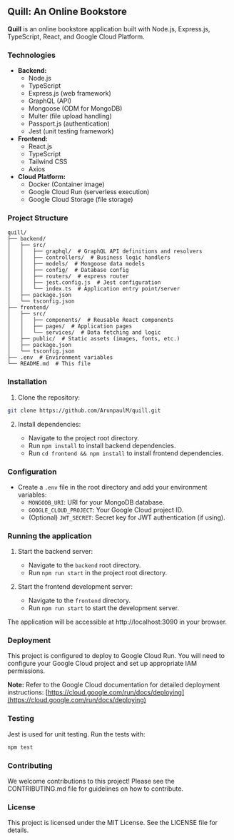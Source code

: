 ## Quill: An Online Bookstore

**Quill** is an online bookstore application built with Node.js, Express.js, TypeScript, React, and Google Cloud Platform. 

### Technologies

* **Backend:**
    * Node.js
    * TypeScript
    * Express.js (web framework)
    * GraphQL (API)
    * Mongoose (ODM for MongoDB)
    * Multer (file upload handling)
    * Passport.js (authentication)
    * Jest (unit testing framework)
* **Frontend:**
    * React.js
    * TypeScript
    * Tailwind CSS
    * Axios
* **Cloud Platform:**
    * Docker (Container image)
    * Google Cloud Run (serverless execution)
    * Google Cloud Storage (file storage)

### Project Structure

```
quill/
├── backend/
│   ├── src/
│   │   ├── graphql/  # GraphQL API definitions and resolvers
│   │   ├── controllers/  # Business logic handlers
│   │   ├── models/  # Mongoose data models
│   │   ├── config/  # Database config
│   │   ├── routers/  # express router
│   │   ├── jest.config.js  # Jest configuration
│   │   └── index.ts  # Application entry point/server
│   ├── package.json
│   └── tsconfig.json
├── frontend/
│   ├── src/
│   │   ├── components/  # Reusable React components
│   │   ├── pages/  # Application pages
│   │   └── services/  # Data fetching and logic
│   ├── public/  # Static assets (images, fonts, etc.)
│   ├── package.json
│   └── tsconfig.json
├── .env  # Environment variables
└── README.md  # This file
```

### Installation

1. Clone the repository:

```bash
git clone https://github.com/ArunpaulM/quill.git
```

2. Install dependencies:

   * Navigate to the project root directory.
   * Run `npm install` to install backend dependencies.
   * Run `cd frontend && npm install` to install frontend dependencies.

### Configuration

* Create a `.env` file in the root directory and add your environment variables:
    * `MONGODB_URI`: URI for your MongoDB database.
    * `GOOGLE_CLOUD_PROJECT`: Your Google Cloud project ID.
    * (Optional) `JWT_SECRET`: Secret key for JWT authentication (if using).

### Running the application

1. Start the backend server:
   
   * Navigate to the `backend` root directory.
   * Run `npm run start` in the project root directory.

2. Start the frontend development server:

   * Navigate to the `frontend` directory.
   * Run `npm run start` to start the development server.

The application will be accessible at http://localhost:3090 in your browser.

### Deployment

This project is configured to deploy to Google Cloud Run. You will need to configure your Google Cloud project and set up appropriate IAM permissions.

**Note:** Refer to the Google Cloud documentation for detailed deployment instructions: [https://cloud.google.com/run/docs/deploying](https://cloud.google.com/run/docs/deploying)

### Testing

Jest is used for unit testing. Run the tests with:

```bash
npm test
```

### Contributing

We welcome contributions to this project! Please see the CONTRIBUTING.md file for guidelines on how to contribute.

### License

This project is licensed under the MIT License. See the LICENSE file for details.
